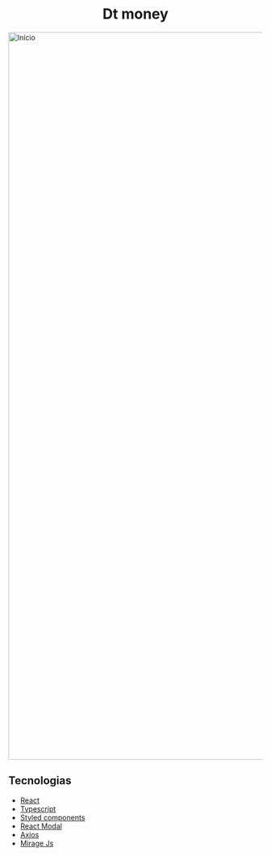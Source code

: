 <h1 align="center">Dt money</h1>
<div>
  <img width="1440" alt="Início" src="https://user-images.githubusercontent.com/53982668/133682389-974145ba-e49a-49cd-9857-048a6bfacdc9.png">
</div>

<h2>Tecnologias</h2>
<ul>
  <li><a href="https://pt-br.reactjs.org/">React</a></li>
  <li><a href="https://www.typescriptlang.org/">Typescript</a></li>
  <li><a href="https://styled-components.com/">Styled components</a></li>
  <li><a href="https://www.npmjs.com/package/react-modal">React Modal</a></li>
  <li><a href="https://axios-http.com/ptbr/docs/intro">Axios</a></li>
  <li><a href="https://miragejs.com/">Mirage Js</a></li>
</ul>
